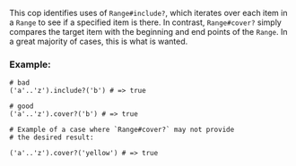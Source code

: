 This cop identifies uses of `Range#include?`, which iterates over each
item in a `Range` to see if a specified item is there. In contrast,
`Range#cover?` simply compares the target item with the beginning and
end points of the `Range`. In a great majority of cases, this is what
is wanted.

### Example:
    # bad
    ('a'..'z').include?('b') # => true

    # good
    ('a'..'z').cover?('b') # => true

    # Example of a case where `Range#cover?` may not provide
    # the desired result:

    ('a'..'z').cover?('yellow') # => true